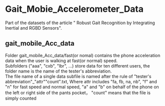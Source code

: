 # Gait_Mobie_Accelerometer_Data
Part of the datasets of the  article " Robust Gait Recognition by Integrating Inertial and RGBD Sensors".  
## gait_mobile_Acc_data
Folder gait_mobile_Acc_data/fast(or nomal) contains the phone acceleration data when the user is walking at fast(or normal) speed.   
Subfolders ("aaa", "cxb", "lbr", ...) store data for ten different users, the folder name is the name of the tester's abbreviation.   
The file name of a single data subfile is named after the rule of "tester's abbreviation"_"attr""count".txt, Where attr includes "fa, fb, na, nb", "f" and "n" for fast speed and normal speed, "a" and "b" on behalf of the phone on the left or right side of the pants pocket， "count" means that the file is simply counted
